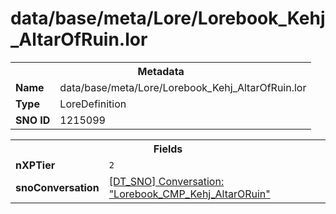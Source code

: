 <h1>data/base/meta/Lore/Lorebook_Kehj_AltarOfRuin.lor</h1><table><tr><th colspan="100%">Metadata</th></tr><tr><td><b>Name</b></td><td>data/base/meta/Lore/Lorebook_Kehj_AltarOfRuin.lor</td></tr><tr><td><b>Type</b></td><td>LoreDefinition</td></tr><tr><td><b>SNO ID</b></td><td>1215099</td></tr></table>

<table><tr><th colspan="100%">Fields</th></tr><tr><td><b>nXPTier</b></td><td><code>2</code></td></tr><tr><td><b>snoConversation</b></td><td><a href="..\Conversation\Lorebook_CMP_Kehj_AltarORuin.cnv">[DT_SNO] Conversation: "Lorebook_CMP_Kehj_AltarORuin"</a></td></tr></table>

